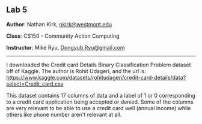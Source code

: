 ## Lab 5

**Author**: Nathan Kirk, nkirk@westmont.edu

**Class**: CS150 - Community Action Computing

**Instructor**: Mike Ryu, Dongyub.Ryu@gmail.com

---

I downloaded the Credit card Details Binary Classification Problem
dataset off of Kaggle. The author is Rohit Udageri, and the url is:
https://www.kaggle.com/datasets/rohitudageri/credit-card-details/data?select=Credit_card.csv

This dataset contains 17 columns of data and a label of 1 or 0 corresponding
to a credit card application being accepted or denied. Some of the columns
are very relevant to be able to use a credit card well (annual income) while
others like phone number aren't relevant at all.